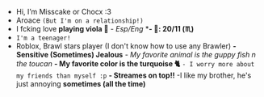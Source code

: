 - Hi, I’m Misscake or Chocx :3
- Aroace `(But I'm on a relationship!)`
- I fcking love **playing viola 🎻**
*- Esp/Eng*
***- 🎂: 20/11 (♏)**
- `I'm a teenager!`
- Roblox, Brawl stars player (I don't know how to use any Brawler)
**- Sensitive (Sometimes) Jealous**
*- My favorite animal is the guppy fish n the toucan* 
**- My favorite color is the turquoise 🐈**
`- I worry more about my friends than myself :p`
__- Streames on top‼️__
-I like my brother, he's just annoying **sometimes (all the time)**
